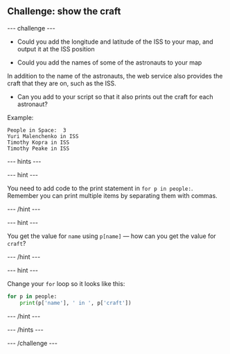 ## Challenge: show the craft

--- challenge ---

+ Could you add the longitude and latitude of the ISS to your map, and output it at the ISS position

+ Could you add the names of some of the astronauts to your map



In addition to the name of the astronauts, the web service also provides the craft that they are on, such as the ISS.

+ Can you add to your script so that it also prints out the craft for each astronaut? 

Example:

```
People in Space:  3
Yuri Malenchenko in ISS
Timothy Kopra in ISS
Timothy Peake in ISS
```

--- hints --- 

--- hint ---

You need to add code to the print statement in `for p in people:`. Remember you can print multiple items by separating them with commas. 

--- /hint --- 

--- hint ---

You get the value for `name` using `p[name]` — how can you get the value for `craft`? 

--- /hint --- 

--- hint ---

Change your `for` loop so it looks like this:

```python
for p in people:
    print(p['name'], ' in ', p['craft'])
```

--- /hint --- 

--- /hints ---

--- /challenge ---
